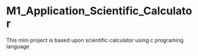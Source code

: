# M1_Application_Scientific_Calculator
This mini project is based upon scientific calculator using c programing language
